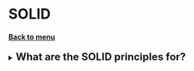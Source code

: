 <h1>SOLID</h1> 
<h4> 

[Back to menu](..%2FDP_Menu.md)

</h4>

[//]:# (What are the SOLID principles for?)

<details>
    <summary>
        <b><big><big>
            What are the SOLID principles for?
        </big></big></b>
    </summary>

Amazon Aurora is a fully managed relational database engine that’s
compatible with MySQL and PostgreSQL.

It combines the speed and reliability of high-end commercial
databases with the simplicity and cost-effectiveness of 
open-source databases

With some workloads, Aurora can deliver up to five
times the throughput of
MySQL and up to three times the throughput of PostgreSQL
without requiring changes to most of your existing applications.

It includes a high-performance storage subsystem, 
and its MySQL- and
PostgreSQL-compatible
database engines are customized to take advantage
of that fast distributed storage

https://docs.aws.amazon.com/AmazonRDS/latest/AuroraUserGuide/CHAP_AuroraOverview.html

</details>
<br>

